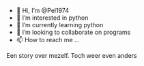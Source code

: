 - 👋 Hi, I’m @Pel1974
- 👀 I’m interested in python
- 🌱 I’m currently learning python
- 💞️ I’m looking to collaborate on programs
- 📫 How to reach me ...

<!---
Pel1974/Pel1974 is a ✨ special ✨ repository because its `README.md` (this file) appears on your GitHub profile.
You can click the Preview link to take a look at your changes.
--->

Een story over mezelf. 
Toch weer even anders
